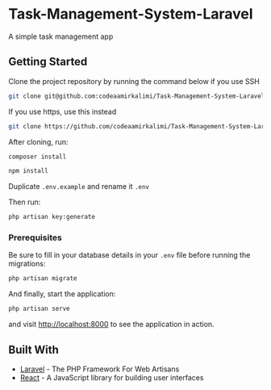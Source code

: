# Task-Management-System-Laravel

A simple task management app

## Getting Started

Clone the project repository by running the command below if you use SSH

```bash
git clone git@github.com:codeaamirkalimi/Task-Management-System-Laravel.git
```

If you use https, use this instead

```bash
git clone https://github.com/codeaamirkalimi/Task-Management-System-Laravel.git
```

After cloning, run:

```bash
composer install
```

```bash
npm install
```

Duplicate `.env.example` and rename it `.env`

Then run:

```bash
php artisan key:generate
```

### Prerequisites

Be sure to fill in your database details in your `.env` file before running the migrations:

```bash
php artisan migrate
```

And finally, start the application:

```bash
php artisan serve
```

and visit [http://localhost:8000](http://localhost:8000) to see the application in action.

## Built With

* [Laravel](https://laravel.com) - The PHP Framework For Web Artisans
* [React](https://reactjs.org) - A JavaScript library for building user interfaces
